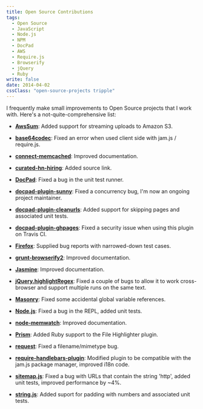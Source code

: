 ```yaml
---
title: Open Source Contributions
tags: 
  - Open Source
  - JavaScript
  - Node.js
  - NPM
  - DocPad
  - AWS
  - Require.js
  - Browserify
  - jQuery
  - Ruby
write: false
date: 2014-04-02
cssClass: "open-source-projects tripple"
---
```


I frequently make small improvements to Open Source projects that I work with. Here's a not-quite-comprehensive list:

 - **[AwsSum](http://awssum.io)**: Added support for streaming uploads to Amazon S3.

 - **[base64codec](https://github.com/chick307/base64codec)**: Fixed an error when used client side with jam.js / require.js.

 - **[connect-memcached](https://github.com/balor/connect-memcached)**: Improved documentation.
 
 - **[curated-hn-hiring](https://github.com/perspectivezoom/curated-hn-hiring)**: Added source link.

 - **[DocPad](docpad.org/)**: Fixed a bug in the unit test runner.

 - **[docpad-plugin-sunny](https://github.com/bobobo1618/docpad-plugin-sunny)**: Fixed a concurrency bug, I'm now an ongoing project maintainer.

 - **[docpad-plugin-cleanurls](http://docpad.org/plugin/cleanurls)**: Added support for skipping pages and associated unit tests.

 - **[docpad-plugin-ghpages](https://github.com/docpad/docpad-plugin-ghpages)**: Fixed a security issue when using this plugin on Travis CI.
 
 - **[Firefox](https://www.mozilla.org/en-US/firefox/new/)**: Supplied bug reports with narrowed-down test cases.

 - **[grunt-browserify2](https://github.com/shanejonas/grunt-browserify2)**: Improved documentation.
 
 - **[Jasmine](http://jasmine.github.io/)**: Improved documentation.
 
 - **[jQuery.highlightRegex](https://github.com/jbr/jQuery.highlightRegex)**: Fixed a couple of bugs to allow it to work cross-browser and support multiple runs on the same text.

 - **[Masonry](http://masonry.desandro.com/)**: Fixed some accidental global variable references.

 - **[Node.js](http://nodejs.org/)**: Fixed a bug in the REPL, added unit tests.
 
 - **[node-memwatch](https://github.com/nfriedly/node-memwatch)**: Improved documentation.
 
 - **[Prism](http://prismjs.com/)**: Added Ruby support to the File Highlighter plugin.

 - **[request](https://github.com/mikeal/request)**: Fixed a filename/mimetype bug.

 - **[require-handlebars-plugin](https://github.com/SlexAxton/require-handlebars-plugin)**: Modified plugin to be compatible with the jam.js package manager, improved i18n code.

 - **[sitemap.js](https://github.com/ekalinin/sitemap.js)**: Fixed a bug with URLs that contain the string 'http', added unit tests, improved performance by ~4%.

 - **[string.js](https://github.com/jprichardson/string.js)**: Added suport for padding with numbers and associated unit tests.
